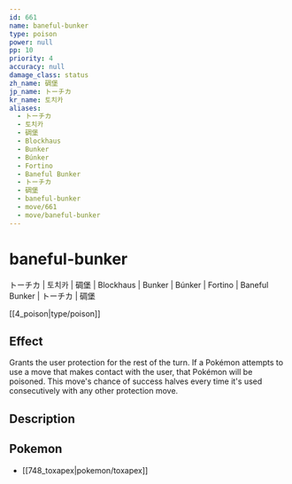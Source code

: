 ```yaml
---
id: 661
name: baneful-bunker
type: poison
power: null
pp: 10
priority: 4
accuracy: null
damage_class: status
zh_name: 碉堡
jp_name: トーチカ
kr_name: 토치카
aliases:
  - トーチカ
  - 토치카
  - 碉堡
  - Blockhaus
  - Bunker
  - Búnker
  - Fortino
  - Baneful Bunker
  - トーチカ
  - 碉堡
  - baneful-bunker
  - move/661
  - move/baneful-bunker
---
```

# baneful-bunker
    
トーチカ | 토치카 | 碉堡 | Blockhaus | Bunker | Búnker | Fortino | Baneful Bunker | トーチカ | 碉堡

[[4_poison|type/poison]]

## Effect

Grants the user protection for the rest of the turn.  If a Pokémon attempts to use a move that makes contact with the user, that Pokémon will be poisoned.  This move's chance of success halves every time it's used consecutively with any other protection move.

## Description



## Pokemon

- [[748_toxapex|pokemon/toxapex]]

